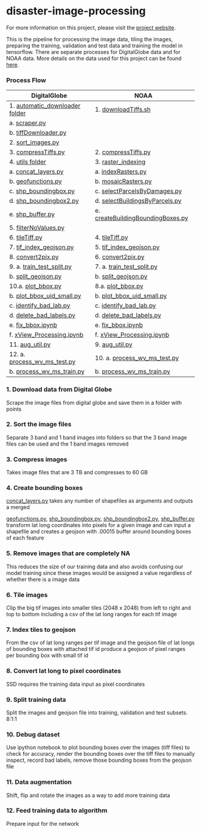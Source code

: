 # disaster-image-processing

For more information on this project, please visit the [project website](https://dds-lab.github.io/disaster-damage-detection/).

This is the pipeline for processing the image data, tiling the images, preparing the training, validation and test data and training the model in tensorflow.  There are separate processes for DigitalGlobe data and for NOAA data.  More details on the data used for this project can be found [here](https://github.com/DDS-Lab/disaster-image-processing/blob/master/data.md). 

### Process Flow

| DigitalGlobe | NOAA |
| --------------------- | --------------------|
|1. [automatic_downloader folder](https://github.com/DDS-Lab/disaster-image-processing/tree/master/automatic-image-downloader)|1. [downloadTiffs.sh]()|
|a. [scraper.py](https://github.com/DDS-Lab/disaster-image-processing/blob/master/automatic-image-downloader/scripts/scraper.py)||
|b. [tiffDownloader.py](https://github.com/DDS-Lab/disaster-image-processing/blob/automatic-image-downloader/automatic-image-downloader/automatic_downloader/tiffDownloader.py)||
|2. [sort_images.py](https://github.com/DDS-Lab/harvey-data-processing/blob/script_cleaning/band_sorting/sort_images.py)||
|3. [compressTiffs.py](https://github.com/DDS-Lab/disaster-image-processing/blob/master/raster-processing/raster_utilities/compressTiffs.py)|2. [compressTiffs.py](https://github.com/DDS-Lab/disaster-image-processing/blob/master/raster-processing/raster_utilities/compressTiffs.py)|
|4. [utils folder](https://github.com/DDS-Lab/disaster-image-processing/tree/master/utils)|3. [raster_indexing]()|
|a. [concat_layers.py](https://github.com/DDS-Lab/disaster-image-processing/blob/master/utils/concat_layers.py)|a. [indexRasters.py]()|
|b. [geofunctions.py](https://github.com/DDS-Lab/disaster-image-processing/blob/master/utils/geofunctions.py)|b. [mosaicRasters.py](https://github.com/DDS-Lab/disaster-image-processing/blob/master/raster-processing/raster_mosaicking/mosaicRasters.py)
|c. [shp_boundingbox.py](https://github.com/DDS-Lab/disaster-image-processing/blob/master/utils/shp_boundingbox.py)|c. [selectParcelsByDamages.py](https://github.com/DDS-Lab/disaster-image-processing/blob/master/training-data-processing/training-data-processing/selectParcelsByDamages.py)|
|d. [shp_boundingbox2.py](https://github.com/DDS-Lab/disaster-image-processing/blob/master/utils/shp_boundingbox2.py)|d. [selectBuildingsByParcels.py](https://github.com/DDS-Lab/disaster-image-processing/blob/master/training-data-processing/training-data-processing/selectBuildingsByParcels.py)|
|e. [shp_buffer.py](https://github.com/DDS-Lab/disaster-image-processing/blob/master/utils/shp_buffer.py)|e. [createBuildingBoundingBoxes.py](https://github.com/DDS-Lab/disaster-image-processing/blob/master/training-data-processing/training-data-processing/createBuildingBoundingBoxes.py)|
|5. [filterNoValues.py](https://github.com/DDS-Lab/disaster-image-processing/blob/master/raster-processing/raster_sorting/filterNoValues.py)||
|6. [tileTiff.py](https://github.com/DDS-Lab/hyak_files/blob/master/tileTiff.py)|4. [tileTiff.py](https://github.com/DDS-Lab/hyak_files/blob/master/tileTiff.py)|
|7. [tif_index_geojson.py](https://github.com/DDS-Lab/disaster-image-processing/blob/master/tif_index_geojson.py)|5. [tif_index_geojson.py](https://github.com/DDS-Lab/disaster-image-processing/blob/master/tif_index_geojson.py)|
|8. [convert2pix.py](https://github.com/DDS-Lab/disaster-image-processing/blob/master/utils/convert2pix.py)|6. [convert2pix.py](https://github.com/DDS-Lab/disaster-image-processing/blob/master/utils/convert2pix.py)|
|9. a. [train_test_split.py](https://github.com/DDS-Lab/harvey_data_process/blob/master/train_test_split.py)|7. a. [train_test_split.py](https://github.com/DDS-Lab/harvey_data_process/blob/master/train_test_split.py)|
|b. [split_geojson.py](https://github.com/DDS-Lab/harvey_data_process/blob/master/split_geojson.py)|b. [split_geojson.py](https://github.com/DDS-Lab/harvey_data_process/blob/master/split_geojson.py)|
|10.a. [plot_bbox.py](https://github.com/DDS-Lab/harvey_data_process/blob/master/plot_bbox.py)|8.a. [plot_bbox.py](https://github.com/DDS-Lab/harvey_data_process/blob/master/plot_bbox.py)|
|b. [plot_bbox_uid_small.py](https://github.com/DDS-Lab/harvey_data_process/blob/master/plot_bbox_uid_small.py)|b. [plot_bbox_uid_small.py](https://github.com/DDS-Lab/harvey_data_process/blob/master/plot_bbox_uid_small.py)|
|c. [identify_bad_lab.py](https://github.com/DDS-Lab/harvey_data_process/blob/master/identify_bad_labels.py)|c. [identify_bad_lab.py](https://github.com/DDS-Lab/harvey_data_process/blob/master/identify_bad_labels.py)|
|d. [delete_bad_labels.py](https://github.com/DDS-Lab/harvey_data_process/blob/master/delete_bad_labels.py)|d. [delete_bad_labels.py](https://github.com/DDS-Lab/harvey_data_process/blob/master/delete_bad_labels.py)|
|e. [fix_bbox.ipynb](https://github.com/DDS-Lab/harvey_data_process/blob/master/fix_bbox.ipynb)|e. [fix_bbox.ipynb](https://github.com/DDS-Lab/harvey_data_process/blob/master/fix_bbox.ipynb)|
|f. [xView_Processing.ipynb](https://github.com/DDS-Lab/harvey_data_process/blob/master/xView_Processing.ipynb)|f. [xView_Processing.ipynb](https://github.com/DDS-Lab/harvey_data_process/blob/master/xView_Processing.ipynb)|
|11. [aug_util.py](https://github.com/DDS-Lab/harvey_data_process/blob/master/aug_util.py)|9. [aug_util.py](https://github.com/DDS-Lab/harvey_data_process/blob/master/aug_util.py)|
|12. a. [process_wv_ms_test.py](https://github.com/DDS-Lab/harvey_data_process/blob/master/process_wv_ms_test.py)|10. a. [process_wv_ms_test.py](https://github.com/DDS-Lab/harvey_data_process/blob/master/process_wv_ms_test.py)|
|b. [process_wv_ms_train.py](https://github.com/DDS-Lab/harvey_data_process/blob/master/process_wv_ms_train.py)|b. [process_wv_ms_train.py](https://github.com/DDS-Lab/harvey_data_process/blob/master/process_wv_ms_train.py)|

### 1. Download data from Digital Globe

Scrape the image files from digital globe and save them in a folder with points

### 2. Sort the image files

Separate 3 band and 1 band images into folders so that the 3 band image files can be used and the 1 band images removed

### 3. Compress images

Takes image files that are 3 TB and compresses to 60 GB

### 4. Create bounding boxes

[concat_layers.py](https://github.com/DDS-Lab/disaster-image-processing/blob/master/utils/concat_layers.py) takes any number of shapefiles as arguments and outputs a merged

[geofunctions.py](https://github.com/DDS-Lab/disaster-image-processing/blob/master/utils/geofunctions.py), [shp_boundingbox.py](https://github.com/DDS-Lab/disaster-image-processing/blob/master/utils/shp_boundingbox.py), [shp_boundingbox2.py](https://github.com/DDS-Lab/disaster-image-processing/blob/master/utils/shp_boundingbox2.py), [shp_buffer.py](https://github.com/DDS-Lab/disaster-image-processing/blob/master/utils/shp_buffer.py) transform lat long coordinates into pixels for a given image and can input a shapefile and creates a geojson with .00015 buffer around bounding boxes of each feature

### 5. Remove images that are completely NA

This reduces the size of our training data and also avoids confusing our model training since these images would be assigned a value regardless of whether there is a image data

### 6. Tile images

Clip the big tif images into smaller tiles (2048 x 2048) from left to right and top to bottom including a csv of the lat long ranges for each tif image

### 7. Index tiles to geojson

From the csv of lat long ranges per tif image and the geojson file of lat longs of bounding boxes with attached tif id produce a geojson of pixel ranges per bounding box with small tif id

### 8. Convert lat long to pixel coordinates

SSD requires the training data input as pixel coordinates

### 9. Split training data

Split the images and geojson file into training, validation and test subsets.  8:1:1

### 10. Debug dataset

Use ipython notebook to plot bounding boxes over the images (tiff files) to check for accuracy, render the bounding boxes over the tiff files to manually inspect, record bad labels, remove those bounding boxes from the geojson file

### 11. Data augmentation

Shift, flip and rotate the images as a way to add more training data

### 12. Feed training data to algorithm
Prepare input for the network


